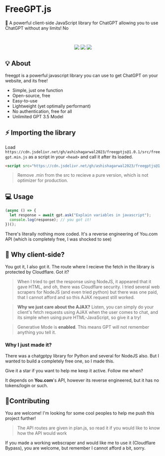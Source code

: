 <h1>FreeGPT.js</h1>
🤖 A powerful client-side JavaScript library for ChatGPT allowing you to use ChatGPT without any limits! No

<br><div align="center">

[![](https://img.shields.io/github/stars/ashishagarwal2023/freegptjs?label=Stars&color=af68ff&logo=github&logoColor=white&labelColor=464646&style=for-the-badge)](https://github.com/ashishagarwal2023/freegptjs/stargazers) [![](https://img.shields.io/badge/License-MIT-green.svg?logo=internetarchive&logoColor=white&labelColor=464646&style=for-the-badge)](https://github.com/ashishagarwal2023/freegptjs/blob/main/LICENSE.md) [![](https://img.shields.io/github/commit-activity/m/ashishagarwal2023/freegptjs?label=Commits&logo=github&logoColor=white&labelColor=464646&style=for-the-badge)](https://github.com/ashishagarwal2023/freegptjs/commits/main)

</div>

</div>

<div id="intro">

## 💡 About

</div>

freegpt is a powerful javascript library you can use to get ChatGPT on your website, and its free!

- Simple, just one function
- Open-source, free
- Easy-to-use
- Lightweight (yet optimally performant)
- No authentication, free for all
- Unlimited GPT 3.5 Model

<div id="importing">

## ⚡ Importing the library

</div>

Load `https://cdn.jsdelivr.net/gh/ashishagarwal2023/freegptjs@1.0.1/src/freegpt.min.js` as a script in your `<head>` and call it after its loaded.

```html
<script src="https://cdn.jsdelivr.net/gh/ashishagarwal2023/freegptjs@1.0.1/src/freegpt.min.js"></script>
```

> Remove .min from the src to recieve a pure version, which is not optimizer for production.

## 💻 Usage

```js
(async () => {
  let response = await gpt.ask("Explain variables in javascript");
  console.log(response); // you got it!
})();
```

There's literally nothing more coded. It's a reverse engineering of You.com API (which is completely free, I was shocked to see)

## 🤖 Why client-side?

You got it, I also got it. The route where I recieve the fetch in the library is protected by Cloudflare. Got it?

> When I tried to get the response using NodeJS, it appeared that it gave HTML, and oh, there was Cloudflare security. I tried several web scrapers for NodeJS (and even tried python) but there was one paid, that I cannot afford and so this AJAX request still worked.

> **Why we just care about the AJAX?** Listen, you can simply do your client's fetch requests using AJAX when the user comes to chat, and its simple when using pure HTML-JavaScript, so give it a try!

> Generative Mode is **enabled**. This means GPT will not remember anything you tell it.

### Why I just made it?

There was a chatgptpy library for Python and several for NodeJS also. But I wanted to build a completely free one, so I made this.

Give it a star if you want to help me keep it active. Follow me when?

It depends on **You.com**'s API, however its reverse engineered, but it has no tokens/login or such.

## 🤝Contributing

You are welcome! I'm looking for some cool peoples to help me push this project further!

> The API routes are given in plan.js, so read it if you would like to know how the API would work

If you made a working webscraper and would like me to use it (Cloudflare Bypass), you are welcome, but remember I cannot afford a bit, sorry.
